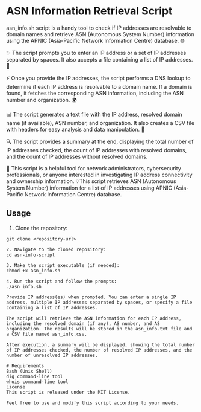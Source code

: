


# ASN Information Retrieval Script

asn_info.sh script is a handy tool to check if IP addresses are resolvable to domain names and retrieve ASN (Autonomous System Number) information using the APNIC (Asia-Pacific Network Information Centre) database. 🌐

✨ The script prompts you to enter an IP address or a set of IP addresses separated by spaces. It also accepts a file containing a list of IP addresses. 📝

⚡️ Once you provide the IP addresses, the script performs a DNS lookup to determine if each IP address is resolvable to a domain name. If a domain is found, it fetches the corresponding ASN information, including the ASN number and organization. 🌍

📊 The script generates a text file with the IP address, resolved domain name (if available), ASN number, and organization. It also creates a CSV file with headers for easy analysis and data manipulation. 📁

🔍 The script provides a summary at the end, displaying the total number of IP addresses checked, the count of IP addresses with resolved domains, and the count of IP addresses without resolved domains.

🚀 This script is a helpful tool for network administrators, cybersecurity professionals, or anyone interested in investigating IP address connectivity and ownership information. 💡This script retrieves ASN (Autonomous System Number) information for a list of IP addresses using APNIC (Asia-Pacific Network Information Centre) database.

## Usage

1. Clone the repository:

```shell
git clone <repository-url>

2. Navigate to the cloned repository:
cd asn-info-script

3. Make the script executable (if needed):
chmod +x asn_info.sh

4. Run the script and follow the prompts:
./asn_info.sh

Provide IP address(es) when prompted. You can enter a single IP address, multiple IP addresses separated by spaces, or specify a file containing a list of IP addresses.

The script will retrieve the ASN information for each IP address, including the resolved domain (if any), AS number, and AS organization. The results will be stored in the asn_info.txt file and a CSV file named asn_info.csv.

After execution, a summary will be displayed, showing the total number of IP addresses checked, the number of resolved IP addresses, and the number of unresolved IP addresses.

# Requirements
Bash (Unix Shell)
dig command-line tool
whois command-line tool
License
This script is released under the MIT License.

Feel free to use and modify this script according to your needs.
